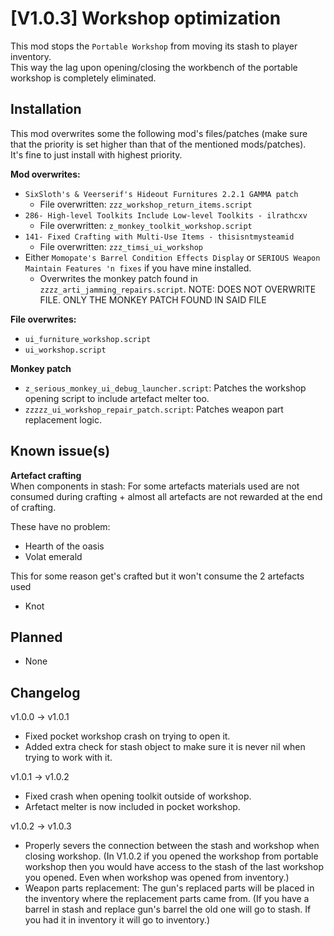 # [V1.0.3] Workshop optimization
This mod stops the `Portable Workshop` from moving its stash to player inventory.  
This way the lag upon opening/closing the workbench of the portable workshop is completely eliminated.

## Installation
This mod overwrites some the following mod's files/patches (make sure that the priority is set higher than that of the mentioned mods/patches).  
It's fine to just install with highest priority.

**Mod overwrites:**
- `SixSloth's & Veerserif's Hideout Furnitures 2.2.1 GAMMA patch`
  - File overwritten: `zzz_workshop_return_items.script`
- `286- High-level Toolkits Include Low-level Toolkits - ilrathcxv`
  - File overwritten: `z_monkey_toolkit_workshop.script`
- `141- Fixed Crafting with Multi-Use Items - thisisntmysteamid`
  - File overwritten: `zzz_timsi_ui_workshop`
- Either `Momopate's Barrel Condition Effects Display` or `SERIOUS Weapon Maintain Features 'n fixes` if you have mine installed.
  - Overwrites the monkey patch found in `zzzz_arti_jamming_repairs.script`. NOTE: DOES NOT OVERWRITE FILE. ONLY THE MONKEY PATCH FOUND IN SAID FILE
 
**File overwrites:**
- `ui_furniture_workshop.script`
- `ui_workshop.script`

**Monkey patch**
- `z_serious_monkey_ui_debug_launcher.script`: Patches the workshop opening script to include artefact melter too.
- `zzzzz_ui_workshop_repair_patch.script`: Patches weapon part replacement logic.

## Known issue(s)
**Artefact crafting**  
When components in stash: For some artefacts materials used are not consumed during crafting + almost all artefacts are not rewarded at the end of crafting.

These have no problem:  
- Hearth of the oasis
- Volat emerald

This for some reason get's crafted but it won't consume the 2 artefacts used
- Knot

## Planned
- None

## Changelog
v1.0.0 -> v1.0.1  
- Fixed pocket workshop crash on trying to open it.
- Added extra check for stash object to make sure it is never nil when trying to work with it.

v1.0.1 -> v1.0.2  
- Fixed crash when opening toolkit outside of workshop.
- Arfetact melter is now included in pocket workshop.

v1.0.2 -> v1.0.3  
- Properly severs the connection between the stash and workshop when closing workshop. (In V1.0.2 if you opened the workshop from portable workshop then you would have access to the stash of the last workshop you opened. Even when workshop was opened from inventory.)
- Weapon parts replacement: The gun's replaced parts will be placed in the inventory where the replacement parts came from. (If you have a barrel in stash and replace gun's barrel the old one will go to stash. If you had it in inventory it will go to inventory.)
